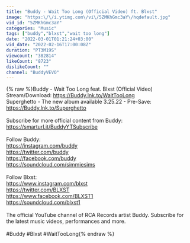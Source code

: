 ```yaml
---
title: "Buddy - Wait Too Long (Official Video) ft. Blxst"
image: "https:\/\/i.ytimg.com\/vi\/5ZMKhGmc3aY\/hqdefault.jpg"
vid_id: "5ZMKhGmc3aY"
categories: "Music"
tags: ["buddy","blxst","wait too long"]
date: "2022-03-01T01:21:24+03:00"
vid_date: "2022-02-16T17:00:08Z"
duration: "PT3M19S"
viewcount: "382814"
likeCount: "8723"
dislikeCount: ""
channel: "BuddyVEVO"
---
```

{% raw %}Buddy - Wait Too Long feat. Blxst (Official Video)<br />Stream/Download: <a rel="nofollow" target="blank" href="https://Buddy.lnk.to/WaitTooLong">https://Buddy.lnk.to/WaitTooLong</a><br />Superghetto - The new album available 3.25.22 - Pre-Save: <a rel="nofollow" target="blank" href="https://Buddy.lnk.to/Superghetto">https://Buddy.lnk.to/Superghetto</a><br /> <br />Subscribe for more official content from Buddy:<br /><a rel="nofollow" target="blank" href="https://smarturl.it/BuddyYTSubscribe">https://smarturl.it/BuddyYTSubscribe</a><br /> <br />Follow Buddy:<br /><a rel="nofollow" target="blank" href="https://instagram.com/buddy">https://instagram.com/buddy</a><br /><a rel="nofollow" target="blank" href="https://twitter.com/buddy">https://twitter.com/buddy</a><br /><a rel="nofollow" target="blank" href="https://facebook.com/buddy">https://facebook.com/buddy</a><br /><a rel="nofollow" target="blank" href="https://soundcloud.com/simmiesims">https://soundcloud.com/simmiesims</a><br /><br />Follow Blxst:<br /><a rel="nofollow" target="blank" href="https://www.instagram.com/blxst">https://www.instagram.com/blxst</a><br /><a rel="nofollow" target="blank" href="https://twitter.com/BLXST">https://twitter.com/BLXST</a><br /><a rel="nofollow" target="blank" href="https://www.facebook.com/BLXST1">https://www.facebook.com/BLXST1</a><br /><a rel="nofollow" target="blank" href="https://soundcloud.com/blxst1">https://soundcloud.com/blxst1</a><br /><br />The official YouTube channel of RCA Records artist Buddy. Subscribe for the latest music videos, performances and more.<br /> <br />#Buddy #Blxst #WaitTooLong{% endraw %}
